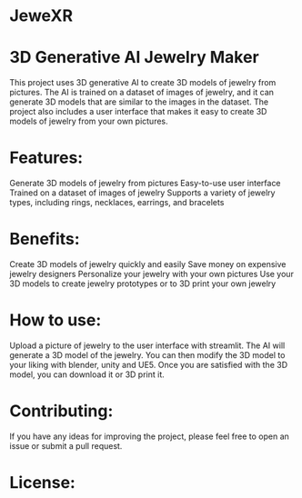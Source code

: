 # JeweXR

# 3D Generative AI Jewelry Maker

This project uses 3D generative AI to create 3D models of jewelry from pictures. The AI is trained on a dataset of images of jewelry, and it can generate 3D models that are similar to the images in the dataset. The project also includes a user interface that makes it easy to create 3D models of jewelry from your own pictures.

# Features:

Generate 3D models of jewelry from pictures
Easy-to-use user interface
Trained on a dataset of images of jewelry
Supports a variety of jewelry types, including rings, necklaces, earrings, and bracelets

# Benefits:

Create 3D models of jewelry quickly and easily
Save money on expensive jewelry designers
Personalize your jewelry with your own pictures
Use your 3D models to create jewelry prototypes or to 3D print your own jewelry

# How to use:

Upload a picture of jewelry to the user interface with streamlit.
The AI will generate a 3D model of the jewelry.
You can then modify the 3D model to your liking with blender, unity and UE5.
Once you are satisfied with the 3D model, you can download it or 3D print it.
# Contributing:

If you have any ideas for improving the project, please feel free to open an issue or submit a pull request.

# License:
